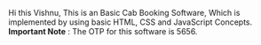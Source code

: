 Hi this Vishnu,
This is an Basic Cab Booking Software,
  Which is implemented by using basic HTML, CSS and JavaScript Concepts.
  **Important Note** : The OTP for this software is 5656.
  
